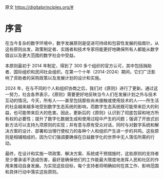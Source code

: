 原文 [https://digitalprinciples.org/# ](https://digitalprinciples.org/)

# 序言

在当今复杂的数字环境中，数字发展原则是促进可持续和包容性发展的指南针。从这些原则出发，政策制定者、实践者和技术专家将能更好地确保所有人都能从数字倡议以及更大范围的数字社会中受益。

本原则最初于 2014 年制定，得到了 300 多个组织的官方认可，其中包括捐助者、国际组织和民间社会组织。在第一个十年（2014-2024）期间，它们广泛影响了资助者的采购政策以及发展计划的设计和实施。

2024 年，在与不同的个人和组织协商之后，我们对《原则》进行了更新。通过这一努力，社会各界表示，《原则》需要更好地反映当今人们在发展计划之外与技术互动的情况。今天，所有人——甚至包括那些尚未接触或使用技术的人——所生活的社会越来越多地受到数字生态系统的影响，而数字生态系统既可能带来巨大的利益，也可能带来巨大的危害。因此，更新后的《原则》认识到了彻底包容和地方所有权的必要性；提升了数字化数据生成和使用过程中产生的问题；强调了开放式创新方法可以支持九项原则的实现；并有意与原有受众对话，同时与对数字系统和解决方案的设计、部署和治理行使权力的各种个人和组织产生进一步的共鸣。这些原则是相辅相成的，因为它们强调要确保在日益数字化的世界中无人落伍所需的行动。

最终，在设计和实施一项政策、解决方案、系统或干预措施时，这些原则的支持者至少要承诺不造成伤害，最好是确保他们的工作能最大限度地发挥人民和社区的作用来推动自身发展。为实现这些目标，每个支持者将明确如何在其工作、影响范围和具体行动中落实这些原则。
